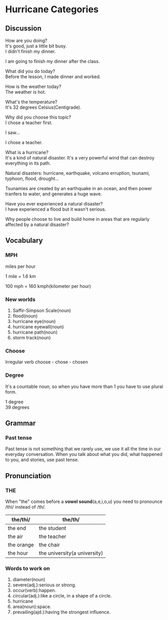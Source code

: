# Hurricane Categories
## Discussion
How are you doing?  
It's good, just a little bit busy.  
I didn't finish my dinner.  

I am going to finish my dinner after the class.  

What did you do today?  
Before the lesson, I made dinner and worked.  

How is the weather today?  
The weather is hot.  

What's the temperature?  
It's 32 degrees Celsius(Centigrade).  

Why did you choose this topic?  
I chose a teacher first.  

I saw...  

I chose a teacher.  

What is a hurricane?  
It's a kind of natural disaster. It's a very powerful wind that can destroy everything in its path. 

Natural disasters: hurricane, earthquake, volcano erruption, tsunami, typhoon, flood, drought... 

Tsunamies are created by an earthquake in an ocean, and then power tranfers to water, and generates a huge wave.  

Have you ever experienced a natural disaster?  
I have experienced a flood but it wasn't serious.  

Why people choose to live and build home in areas that are regularly affected by a natural disaster?  



## Vocabulary
### MPH
miles per hour  

1 mile = 1.6 km

100 mph = 160 kmph(kilometer per hour)

### New worlds
1. Saffir-Simpson Scale(noun)
1. flood(noun)
1. hurricane eye(noun)
1. hurricane eyewall(noun)
1. hurricane path(noun)
1. storm track(noun)

### Choose
Irregular verb 
choose - chose - chosen  

### Degree
It's a countable noun, so when you have more than 1 you have to use plural form.  

1 degree  
39 degrees  

## Grammar
### Past tense
Past tense is not something that we rarely use, we use it all the time in our everyday conversation. When you talk about what you did, what happened to you, and stories, use past tense.  

## Pronunciation

### THE
When "the" comes before a **vowel sound**(a,e,i,o,u) you need to pronounce /thi/ instead of /th/.  

| the/thi/ | the/th/
| --- | ---
| the end | the student
| the air | the teacher
| the orange | the chair
| the hour | the university(a university)

### Words to work on
1. diameter(noun)
1. severe(adj.):serious or strong.
1. occur(verb):happen.
1. circular(adj.):like a circle, in a shape of a circle. 
1. hurricane
1. area(noun):space.
1. prevailing(ajd.):having the strongest influence.
